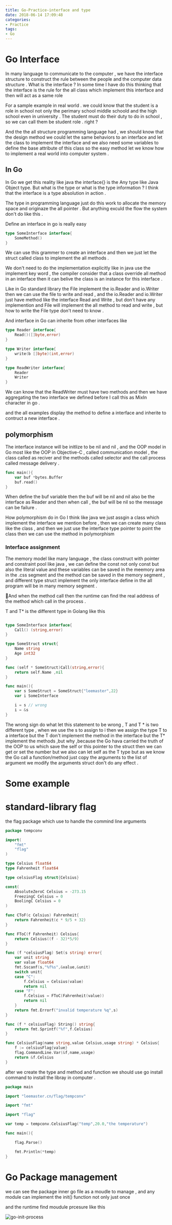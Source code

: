 ```yaml
---
title: Go-Practice-interface and type
date: 2018-06-14 17:09:48
categories:
- Practice
tags:
- Go
---
```


# Go Interface 

In many language to communicate to the computer , we have the interface structure to construct the rule between the people and the computer data structure . What is the interface ? In some time I have do this thinking that the interface is the rule for the all class which implement this interface and then will act as a same role 

<!--more-->

For a sample example in real world . we could know that the student is a role in school not only the perimary school middle schoold and the high school even in university . The student must do their duty to do in school , so we can call them be student role . right ?

And the the all structure programming language had , we should know that the design method we could let the same behaviors to an interface and let the class to implement the interface and we also need some variables to define the base attribute of this class so the easy method let we know how to implement a real world into computer system .

## In Go 

In Go we get this reality like java the interface{} is the Any type like Java Object type. But what is the type or what is the type information ? I think that the interface is a type absolution in action .

The type in programming language just do this work to allocate the memory space and originaze the all pointer . But anything exculd the flow the system don't do like this .

Define an interface in go is really easy 

```Go
type SomeInterface interface{
    SomeMethod()
}
```

We can use this grammer to create an interface and then we just let the struct called class to implement the all methods .

We don't need to do the implementation explicitly like in java use the implement key word , the compiler consider that a class override all method in an interface then it can belive the class is an instance for this interface .

Like in Go standard library the File implement the io.Reader and io.Writer then we can use the file to write and read , and the io.Reader and io.Writer just have method like the interface Read and Write , but don't have any implemention and File will implement the all method to read and write , but how to write the File type don't need to know .

And interface in Go can inherite from other interfaces like 

```Go
type Reader interface{
    Read()([]byte,error)
}

type Writer interface{
    write(b []byte)(int,error)
}

type ReadWriter interface{
    Reader
    Writer
}
```

We can know that the ReadWriter must have two methods and then we have aggregating the two interface we defined before I call this as MixIn character in go .

and the all examples display the method to define a interface and inherite to contruct a new interface .

## polymorphism

The interface instance will be initlize to be nil and nil , and the OOP model in Go most like the OOP in Objective-C , called communication model , the class called as reciver and the methods called selector and the call process called message delivery .

```Go
func main(){
    var buf *bytes.Buffer
    buf.read()
}
```

When define the buf variable then the buf will be nil and nil also be the interface as Reader and then when call , the buf will be nil so the message can be failure .

How polymorphism do in Go I think like java we just assgin a class which implement the interface we mention before , then we can create many class like the class , and then we just use the interface type pointer to point the class then we can use the method in polymorphism

### Interface assignment 

The memory model like many language , the class construct with pointer and constraint pool like java , we can define the const not only const but also the literal value and these variables can be saved in the meemory area in the .css segment and the method can be saved in the memory segment , and different type struct implement the only interface define in the all program will be in many memory segment .

And when the method call then the runtime can find the real address of the method which call in the process . 

T and T* is the different type in Golang like this 

```Go

type SomeInterface interface{
    Call() (string,error)
}

type SomeStruct struct{
    Name string
    Age int32
}

func (self * SomeStruct)Call(string,error){
    return self.Name ,nil
}

func main(){
    var s SomeStruct = SomeStruct{"leemaster",22}
    var i SomeInterface

    i = s // wrong
    i = &s 
}

```

The wrong sign do what let this statement to be wrong , T and T * is two different type , when we use the s to assign to i then we assign the type T to a interface but the T don't implement the method in the interface but the T* implement the methods ,but why ,because the Go hava carried the truth of the OOP to us which save the self or this pointer to the struct then we can get or set the number but we also can let self as the T type but as we know the Go call a function/method just copy the arguments to the list of argument we modify the arguments struct don't do any effect .


# Some example 

# standard-library flag

the flag package which use to handle the commind line arguments 

```Go
package tempconv

import(
	"fmt"
	"flag"
)

type Celsius float64
type Fahrenheit float64

type celsiusFlag struct{Celsius}

const(
	AbsoluteZeroC Celsius = -273.15
	FreezingC Celsius = 0
	BoolingC Celsius = 0
)

func CToF(c Celsius) Fahrenheit{
	return Fahrenheit(c * 9/5 + 32)
}

func FToC(f Fahrenheit) Celsius{
	return Celsius((f - 32)*5/9)
}

func (f *celsiusFlag) Set(s string) error{
	var unit string
	var value float64
	fmt.Sscanf(s,"%f%s",&value,&unit)
	switch unit{
	case "C":
		f.Celsius = Celsius(value)
		return nil
	case "F":
		f.Celsius = FToC(Fahrenheit(value))
		return nil
	}
	return fmt.Errorf("invalid temperature %q",s)
}

func (f * celsiusFlag) String() string{
	return fmt.Sprintf("%f",f.Celsius)
}

func CelsiusFlag(name string,value Celsius,usage string) * Celsius{
	f := celsiusFlag{value}
	flag.CommandLine.Var(&f,name,usage)
	return &f.Celsius
}

```

after we create the type and method and function we should use go install command to install the libray in computer .

```Go
package main

import "leemaster.cn/flag/tempconv"

import "fmt"

import "flag"

var temp = tempconv.CelsiusFlag("temp",20.0,"the temperature")

func main(){

	flag.Parse()

	fmt.Println(*temp)
}
```



# Go Package management

we can see the package inner go file as a moudle to manage , and any module can implement the init() function not only just once 

and the runtime find moudule prcesure like this 

![go-init-process](http://ww1.sinaimg.cn/mw690/0079qc5ply1fsawh4tqkcj312m0hqk17.jpg)
